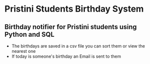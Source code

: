 # Pristini Students Birthday System
## Birthday notifier for Pristini students using Python and SQL <br>
- The birthdays are saved in a csv file you can sort them or view the nearest one <br>
- If today is someone's birthday an Email is sent to them
